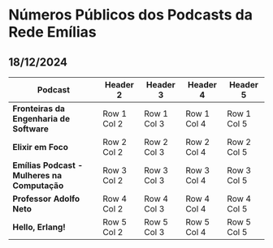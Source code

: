 # Números Públicos dos Podcasts da Rede Emílias

## 18/12/2024

| **Podcast** | **Header 2** | **Header 3** | **Header 4** | **Header 5** |
|--------------|--------------|--------------|--------------|--------------|
| **Fronteiras da Engenharia de Software**  | Row 1 Col 2  | Row 1 Col 3  | Row 1 Col 4  | Row 1 Col 5  |
| **Elixir em Foco**                        | Row 2 Col 2  | Row 2 Col 3  | Row 2 Col 4  | Row 2 Col 5  |
| **Emílias Podcast - Mulheres na Computação** | Row 3 Col 2 | Row 3 Col 3 | Row 3 Col 4 | Row 3 Col 5 |
| **Professor Adolfo Neto**                 | Row 4 Col 2  | Row 4 Col 3  | Row 4 Col 4  | Row 4 Col 5  |
| **Hello, Erlang!**                        | Row 5 Col 2  | Row 5 Col 3  | Row 5 Col 4  | Row 5 Col 5  |
